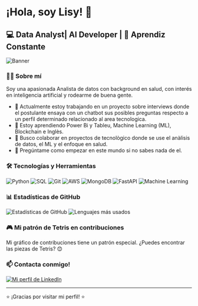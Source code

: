 # ¡Hola, soy Lisy! 👋

## 💻 Data Analyst| AI Developer | 🌱 Aprendiz Constante

![Banner](https://media4.giphy.com/media/v1.Y2lkPTc5MGI3NjExNXBzc3NqNzJtcjZ2MTM3aWRjZnh1bXBqemIzNWc0NnB6OXZldmk4biZlcD12MV9naWZzX3NlYXJjaCZjdD1n/JWuBH9rCO2uZuHBFpm/giphy.webp)


### 👩‍💻 Sobre mí

Soy una apasionada Analista de datos con background en salud, con interés en inteligencia artificial y rodearme de buena gente.

- 🔭 Actualmente estoy trabajando en un proyecto sobre interviews donde el postulante ensaya con un chatbot sus posibles preguntas respecto a un perfil determinado relacionado al area tecnologica.
- 🌱 Estoy aprendiendo Power Bi y Tableu, Machine Learning (ML), Blockchain e Inglès.
- 👯 Busco colaborar en proyectos de tecnològico donde se use el anàlisis de datos, el ML y el enfoque en salud. 
- 💬 Pregúntame como empezar en este mundo si no sabes nada de el.

### 🛠️ Tecnologías y Herramientas

![Python](https://img.shields.io/badge/-Python-3776AB?style=flat-square&logo=python&logoColor=white)
![SQL](https://img.shields.io/badge/-SQL-4479A1?style=flat-square&logo=postgresql&logoColor=white)
![Git](https://img.shields.io/badge/-Git-F05032?style=flat-square&logo=git&logoColor=white)
![AWS](https://img.shields.io/badge/-AWS-232F3E?style=flat-square&logo=amazon-aws&logoColor=white)
![MongoDB](https://img.shields.io/badge/-MongoDB-47A248?style=flat-square&logo=mongodb&logoColor=white)
![FastAPI](https://img.shields.io/badge/-FastAPI-009688?style=flat-square&logo=fastapi&logoColor=white)
![Machine Learning](https://img.shields.io/badge/-Machine%20Learning-FF6F61?style=flat-square&logo=google-scholar&logoColor=white)


### 📊 Estadísticas de GitHub

<img src="https://github-readme-stats.vercel.app/api?username=Lisy29&show_icons=true&theme=radical" alt="Estadísticas de GitHub" />

<img src="https://github-readme-stats.vercel.app/api/top-langs/?username=Lisy29&layout=compact&theme=radical" alt="Lenguajes más usados" />

### 🎮 Mi patrón de Tetris en contribuciones

Mi gráfico de contribuciones tiene un patrón especial. ¿Puedes encontrar las piezas de Tetris? 😊

### 📫 Contacta conmigo!
[![Mi perfil de LinkedIn](https://mi-imagen-de-banner.jpg)](https://www.linkedin.com/in/lisy-vel/)


---

⭐️ ¡Gracias por visitar mi perfil! ⭐️
